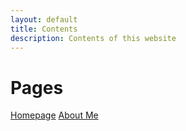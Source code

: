 ```yaml
---
layout: default
title: Contents
description: Contents of this website
---
```


# Pages

[Homepage](./)
[About Me](/aboutme)

